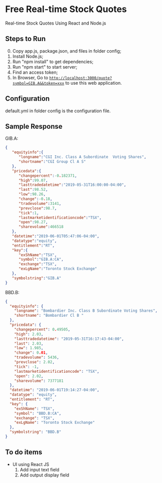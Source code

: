 # Free Real-time Stock Quotes
Real-time Stock Quotes Using React and Node.js

## Steps to Run
0. Copy app.js, package.json, and files in folder config;
1. Install Node.js;
2. Run "npm install" to get dependencies;
3. Run "npm start" to start server;
4. Find an access token;
5. In Browser, Go to [`http://localhost:3000/quote?symbol=GIB.A&&token=xxx`](http://localhost:3000/quote?symbol=GIB.A&&token=xxx) to use this web application.

## Configuration
default.yml in folder config is the configuration file. 

## Sample Response
GIB.A:
```json
{
   "equityinfo":{
      "longname":"CGI Inc. Class A Subordinate  Voting Shares",
      "shortname":"CGI Group Cl A S"
   },
   "pricedata":{
      "changepercent":-0.182371,
      "high":99.07,
      "lasttradedatetime":"2019-05-31T16:00:00-04:00",
      "last":98.52,
      "low":98.26,
      "change":-0.18,
      "tradevolume":3141,
      "prevclose":98.7,
      "tick":1,
      "lastmarketidentificationcode":"TSX",
      "open":98.27,
      "sharevolume":466518
   },
   "datetime":"2019-06-01T05:47:06-04:00",
   "datatype":"equity",
   "entitlement":"RT",
   "key":{
      "exShName":"TSX",
      "symbol":"GIB.A:CA",
      "exchange":"TSX",
      "exLgName":"Toronto Stock Exchange"
   },
   "symbolstring":"GIB.A"
}
```
BBD.B:
```json
{
  "equityinfo": {
    "longname": "Bombardier Inc. Class B Subordinate Voting Shares",
    "shortname": "Bombardier Cl B "
  },
  "pricedata": {
    "changepercent": 0.49505,
    "high": 2.03,
    "lasttradedatetime": "2019-05-31T16:17:43-04:00",
    "last": 2.03,
    "low": 1.985,
    "change": 0.01,
    "tradevolume": 5436,
    "prevclose": 2.02,
    "tick": -1,
    "lastmarketidentificationcode": "TSX",
    "open": 2.02,
    "sharevolume": 7377181
  },
  "datetime": "2019-06-01T19:14:27-04:00",
  "datatype": "equity",
  "entitlement": "RT",
  "key": {
    "exShName": "TSX",
    "symbol": "BBD.B:CA",
    "exchange": "TSX",
    "exLgName": "Toronto Stock Exchange"
  },
  "symbolstring": "BBD.B"
}
  ```

## To do items
* UI using React JS
  1. Add input text field
  2. Add output display field

